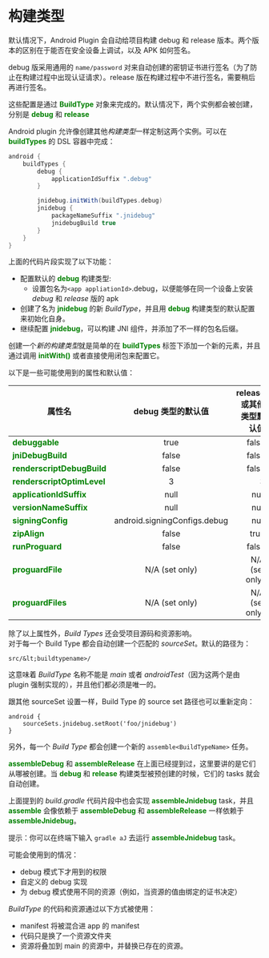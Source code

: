 # 构建类型

默认情况下，Android Plugin 会自动给项目构建 debug 和 release 版本。两个版本的区别在于能否在安全设备上调试，以及 APK 如何签名。

debug 版采用通用的 `name/password` 对来自动创建的密钥证书进行签名（为了防止在构建过程中出现认证请求）。release 版在构建过程中不进行签名，需要稍后再进行签名。

这些配置是通过 **<font color='green'>BuildType</font>** 对象来完成的。默认情况下，两个实例都会被创建，分别是 **<font color='green'>debug</font>** 和 **<font color='green'>release</font>**

Android plugin 允许像创建其他*构建类型*一样定制这两个实例。可以在 **<font color='green'>buildTypes</font>** 的 DSL 容器中完成：

``` Groovy
android {
    buildTypes {
        debug {
            applicationIdSuffix ".debug"
        }

        jnidebug.initWith(buildTypes.debug)
        jnidebug {
            packageNameSuffix ".jnidebug"
            jnidebugBuild true
        }
    }
}
```

上面的代码片段实现了以下功能：

* 配置默认的 **<font color='green'>debug</font>** 构建类型:
  * 设置包名为`<app appliationId>`.debug，以便能够在同一个设备上安装 *debug* 和 *release* 版的 apk
* 创建了名为 **<font color='green'>jnidebug</font>** 的新 *BuildType*，并且用 **<font color='green'>debug</font>** 构建类型的默认配置来初始化自身。
* 继续配置 **<font color='green'>jnidebug</font>**，可以构建 JNI 组件，并添加了不一样的包名后缀。

创建一个*新的构建类型*就是简单的在 **<font color='green'>buildTypes</font>** 标签下添加一个新的元素，并且通过调用 **<font color='green'>initWith()</font>** 或者直接使用闭包来配置它。

以下是一些可能使用到的属性和默认值：

 属性名	 |debug 类型的默认值	 |release 或其他类型默认值
 ------------- |:-------------:| ----:
 **<font color='green'>debuggable</font>**|true|false
 **<font color='green'>jniDebugBuild</font>**|false|false
 **<font color='green'>renderscriptDebugBuild</font>**|false|false
 **<font color='green'>renderscriptOptimLevel</font>**|3|3
 **<font color='green'>applicationIdSuffix</font>**|null|null
 **<font color='green'>versionNameSuffix</font>**|null|null
 **<font color='green'>signingConfig</font>** |android.signingConfigs.debug|null
 **<font color='green'>zipAlign</font>**|false|true
 **<font color='green'>runProguard</font>**|false|false
 **<font color='green'>proguardFile</font>**|N/A (set only)|N/A (set only)
 **<font color='green'>proguardFiles</font>**|N/A (set only)|N/A (set only)

除了以上属性外，*Build Types* 还会受项目源码和资源影响。  
对于每一个 Build Type 都会自动创建一个匹配的 *sourceSet*。默认的路径为：

``` Grovvy
src/&lt;buildtypename>/
```

这意味着 *BuildType* 名称不能是 *main* 或者 *androidTest*（因为这两个是由 plugin 强制实现的），并且他们都必须是唯一的。

跟其他 sourceSet 设置一样，Build Type 的 source set 路径也可以重新定向：

``` Grovvy
android {
    sourceSets.jnidebug.setRoot('foo/jnidebug')
}
```

另外，每一个 *Build Type* 都会创建一个新的 `assemble<BuildTypeName>` 任务。

**<font color='green'>assembleDebug</font>** 和 **<font color='green'>assembleRelease</font>** 在上面已经提到过，这里要讲的是它们从哪被创建。当 **<font color='green'>debug</font>** 和 **<font color='green'>release</font>** 构建类型被预创建的时候，它们的 tasks 就会自动创建。

上面提到的 *build.gradle* 代码片段中也会实现 **<font color='green'>assembleJnidebug</font>** task，并且 **<font color='green'>assemble</font>** 会像依赖于 **<font color='green'>assembleDebug</font>** 和 **<font color='green'>assembleRelease</font>** 一样依赖于 **<font color='green'>assembleJnidebug</font>**。

提示：你可以在终端下输入 `gradle aJ` 去运行 **<font color='green'>assembleJnidebug</font>** task。

可能会使用到的情况：

* debug 模式下才用到的权限
* 自定义的 debug 实现
* 为 debug 模式使用不同的资源（例如，当资源的值由绑定的证书决定）

*BuildType* 的代码和资源通过以下方式被使用：

* manifest 将被混合进 app 的 manifest
* 代码只是换了一个资源文件夹
* 资源将叠加到 main 的资源中，并替换已存在的资源。


